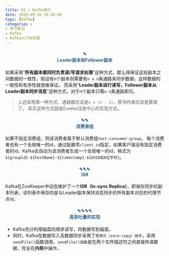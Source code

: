 ```yaml
---
title: 01 | Kafka简介
date: 2019-09-16 19:36:56
tags: [Kafka]
categories :
- 学习笔记
- Kafka
- Kafka入门与实践
---
```


#### <center><font color = "#36648B">✎</font><br/><font color = "#36648B">Leader副本和Follower副本</font></center>
如果采用“**所有副本都同时负责读/写请求处理**”这种方式，那么得保证这些副本之间数据的一致性，假设有n个副本则需要有`n x n`条通路来同步数据，这样数据的一致性和有序性就很难保证。
而采用“**Leader副本进行读写，Follower副本从Leader副本同步消息**”这种方式，对于n个副本只需`n-1`条通路即可。
> 上述采用第一种方式，通路数应该是`n x (n - 1)`，原书作者应该是算错了。
其实这种方式就是Eureka注册中心的实现方式。


#### <center><font color = "#36648B">✎✎</font><br/><font color = "#36648B">消费者组</font></center>
如果不指定消费组，则该消费者属于默认消费组`test-consumer-group`。
每个消费者也有一个全局唯一的id，通过配置项`client.id`指定，如果客户端没有指定消费者的id，Kafka会自动为该消费者生成一个全局唯一的id，格式为`${groupld}-${hostName}-${timestamp}-${UUID前8位字符}`。

#### <center><font color = "#36648B">✎✎✎</font><br/><font color = "#36648B">ISR</font></center>
Kafka在ZooKeeper中动态维护了一个**ISR（In-sync Replica）**，即保存同步的副本列表，该列表中保存的是与Leader副本保持消息同步的所有副本对应的代理节点id。

#### <center><font color = "#36648B">✎✎✎✎</font><br/><font color = "#36648B">高吞吐量的实现</font></center>
- Kafka充分利用磁盘的顺序读写，将数据写到磁盘。
- 同时，Kafka在数据写入及数据同步采用了`零拷贝（zero-copy）技术`，采用`sendFile()`函数调用，`sendFile()函数`是在两个文件描述符之间直接传递数据，完全在**内核**中操作。


